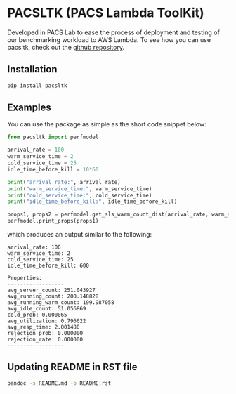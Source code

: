 # PACSLTK (PACS Lambda ToolKit)

Developed in PACS Lab to ease the process of deployment and testing of our benchmarking workload
to AWS Lambda. To see how you can use pacsltk, check out the [github repository](https://github.com/nimamahmoudi/serverless-performance-modeling).

## Installation

```sh
pip install pacsltk
```

## Examples

You can use the package as simple as the short code snippet below:

```py
from pacsltk import perfmodel

arrival_rate = 100
warm_service_time = 2
cold_service_time = 25
idle_time_before_kill = 10*60

print("arrival_rate:", arrival_rate)
print("warm_service_time:", warm_service_time)
print("cold_service_time:", cold_service_time)
print("idle_time_before_kill:", idle_time_before_kill)

props1, props2 = perfmodel.get_sls_warm_count_dist(arrival_rate, warm_service_time, cold_service_time, idle_time_before_kill)
perfmodel.print_props(props1)
```

which produces an output similar to the following:

```
arrival_rate: 100
warm_service_time: 2
cold_service_time: 25
idle_time_before_kill: 600

Properties:
------------------
avg_server_count: 251.043927
avg_running_count: 200.148828
avg_running_warm_count: 199.987058
avg_idle_count: 51.056869
cold_prob: 0.000065
avg_utilization: 0.796622
avg_resp_time: 2.001488
rejection_prob: 0.000000
rejection_rate: 0.000000
------------------
```

## Updating README in RST file

```sh
pandoc -s README.md -o README.rst
```
